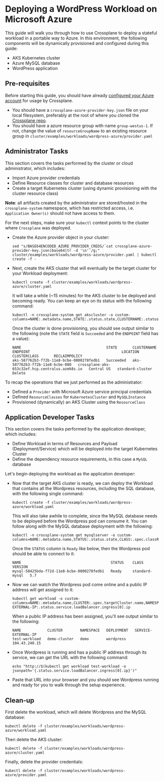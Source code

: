 # Deploying a WordPress Workload on Microsoft Azure

This guide will walk you through how to use Crossplane to deploy a stateful workload in a portable way to Azure.
In this environment, the following components will be dynamically provisioned and configured during this guide:

* AKS Kubernetes cluster
* Azure MySQL database
* WordPress application

## Pre-requisites

Before starting this guide, you should have already [configured your Azure account](../../cloud-providers/azure/azure-provider.md) for usage by Crossplane.

- You should have a `crossplane-azure-provider-key.json` file on your local filesystem, preferably at the root of where you cloned the [Crossplane repo](https://github.com/crossplaneio/crossplane).
- You should have a azure resource group with name `group-westus-1`. If not, change the value of `resourceGroupName` to an existing resource group in `cluster/examples/workloads/wordpress-azure/provider.yaml`



## Administrator Tasks

This section covers the tasks performed by the cluster or cloud administrator, which includes:

- Import Azure provider credentials
- Define Resource classes for cluster and database resources
- Create a target Kubernetes cluster (using dynamic provisioning with the cluster resource class)

**Note**: all artifacts created by the administrator are stored/hosted in the `crossplane-system` namespace, which has
restricted access, i.e. `Application Owner(s)` should not have access to them.

For the next steps, make sure your `kubectl` context points to the cluster where `Crossplane` was deployed.

- Create the Azure provider object in your cluster:

    ```console
    sed "s/BASE64ENCODED_AZURE_PROVIDER_CREDS/`cat crossplane-azure-provider-key.json|base64|tr -d '\n'`/g;" cluster/examples/workloads/wordpress-azure/provider.yaml | kubectl create -f -
    ```

- Next, create the AKS cluster that will eventually be the target cluster for your Workload deployment:

    ```console
    kubectl create -f cluster/examples/workloads/wordpress-azure/cluster.yaml
    ```

    It will take a while (~15 minutes) for the AKS cluster to be deployed and becoming ready. You can keep an eye on its status with the following command:

    ```console
    kubectl -n crossplane-system get akscluster -o custom-columns=NAME:.metadata.name,STATE:.status.state,CLUSTERNAME:.status.clusterName,ENDPOINT:.status.endpoint,LOCATION:.spec.location,CLUSTERCLASS:.spec.classRef.name,RECLAIMPOLICY:.spec.reclaimPolicy
    ```

    Once the cluster is done provisioning, you should see output similar to the following (note the `STATE` field is `Succeeded` and the `ENDPOINT` field has a value):

    ```console
    NAME                                       STATE       CLUSTERNAME                       ENDPOINT                                          LOCATION     CLUSTERCLASS       RECLAIMPOLICY
    aks-587762b3-f72b-11e8-bcbe-0800278fedb1   Succeeded   aks-587762b3-f72b-11e8-bcbe-080   crossplane-aks-653c32ef.hcp.centralus.azmk8s.io   Central US   standard-cluster   Delete
    ```

To recap the operations that we just performed as the administrator:

- Defined a `Provider` with Microsoft Azure service principal credentials
- Defined `ResourceClasses` for `KubernetesCluster` and `MySQLInstance`
- Provisioned (dynamically) an AKS Cluster using the `ResourceClass`

## Application Developer Tasks

This section covers the tasks performed by the application developer, which includes:

- Define Workload in terms of Resources and Payload (Deployment/Service) which will be deployed into the target Kubernetes Cluster
- Define the dependency resource requirements, in this case a `MySQL` database

Let's begin deploying the workload as the application developer:

- Now that the target AKS cluster is ready, we can deploy the Workload that contains all the Wordpress resources, including the SQL database, with the following single command:

    ```console
    kubectl create -f cluster/examples/workloads/wordpress-azure/workload.yaml
    ```

    This will also take awhile to complete, since the MySQL database needs to be deployed before the Wordpress pod can consume it.
    You can follow along with the MySQL database deployment with the following:

    ```console
    kubectl -n crossplane-system get mysqlserver -o custom-columns=NAME:.metadata.name,STATUS:.status.state,CLASS:.spec.classRef.name,VERSION:.spec.version
    ```

    Once the `STATUS` column is `Ready` like below, then the Wordpress pod should be able to connect to it:

    ```console
    NAME                                         STATUS    CLASS            VERSION
    mysql-58425bda-f72d-11e8-bcbe-0800278fedb1   Ready     standard-mysql   5.7
    ```

- Now we can watch the Wordpress pod come online and a public IP address will get assigned to it:

    ```console
    kubectl get workload -o custom-columns=NAME:.metadata.name,CLUSTER:.spec.targetCluster.name,NAMESPACE:.spec.targetNamespace,DEPLOYMENT:.spec.targetDeployment.metadata.name,SERVICE-EXTERNAL-IP:.status.service.loadBalancer.ingress[0].ip
    ```

    When a public IP address has been assigned, you'll see output similar to the following:

    ```console
    NAME            CLUSTER        NAMESPACE   DEPLOYMENT   SERVICE-EXTERNAL-IP
    test-workload   demo-cluster   demo        wordpress    104.43.240.15
    ```

- Once Wordpress is running and has a public IP address through its service, we can get the URL with the following command:

    ```console
    echo "http://$(kubectl get workload test-workload -o jsonpath='{.status.service.loadBalancer.ingress[0].ip}')"
    ```

- Paste that URL into your browser and you should see Wordpress running and ready for you to walk through the setup experience.

## Clean-up

First delete the workload, which will delete Wordpress and the MySQL database:

```console
kubectl delete -f cluster/examples/workloads/wordpress-azure/workload.yaml
```

Then delete the AKS cluster:

```console
kubectl delete -f cluster/examples/workloads/wordpress-azure/cluster.yaml
```

Finally, delete the provider credentials:

```console
kubectl delete -f cluster/examples/workloads/wordpress-azure/provider.yaml
```
